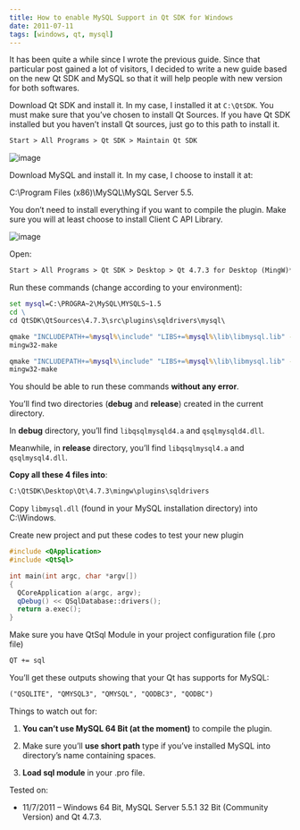 ```yaml
---
title: How to enable MySQL Support in Qt SDK for Windows
date: 2011-07-11
tags: [windows, qt, mysql]
---
```


It has been quite a while since I wrote the previous guide. Since that
particular post gained a lot of visitors, I decided to write a new guide based
on the new Qt SDK and MySQL so that it will help people with new version for
both softwares.

<!--more-->

Download Qt SDK and install it. In my case, I installed it at `C:\QtSDK`. You
must make sure that you’ve chosen to install Qt Sources. If you have Qt SDK
installed but you haven’t install Qt sources, just go to this path to install
it.

```txt
Start > All Programs > Qt SDK > Maintain Qt SDK
```

![image](/images/posts/2011-07-11/qt.png)

Download MySQL and install it. In my case, I choose to install it at:

C:\Program Files (x86)\MySQL\MySQL Server 5.5.

You don’t need to install everything if you want to compile the plugin. Make
sure you will at least choose to install Client C API Library.

![image](/images/posts/2011-07-11/mysql.png)

Open:

```txt
Start > All Programs > Qt SDK > Desktop > Qt 4.7.3 for Desktop (MingW)**
```

Run these commands (change according to your environment):

```bat
set mysql=C:\PROGRA~2\MySQL\MYSQLS~1.5
cd \
cd QtSDK\QtSources\4.7.3\src\plugins\sqldrivers\mysql\

qmake "INCLUDEPATH+=%mysql%\include" "LIBS+=%mysql%\lib\libmysql.lib" -o Makefile mysql.pro
mingw32-make

qmake "INCLUDEPATH+=%mysql%\include" "LIBS+=%mysql%\lib\libmysql.lib" -o Makefile mysql.pro "CONFIG+=release"
mingw32-make
```

You should be able to run these commands **without any error**.

You’ll find two directories (**debug** and **release**) created in the current
directory.

In **debug** directory, you’ll find `libqsqlmysqld4.a` and `qsqlmysqld4.dll`.

Meanwhile, in **release** directory, you’ll find `libqsqlmysql4.a` and
`qsqlmysql4.dll`.

**Copy all these 4 files into**:

```txt
C:\QtSDK\Desktop\Qt\4.7.3\mingw\plugins\sqldrivers
```

Copy `libmysql.dll` (found in your MySQL installation directory) into C:\Windows.

Create new project and put these codes to test your new plugin

```cpp
#include <QApplication>
#include <QtSql>

int main(int argc, char *argv[])
{
  QCoreApplication a(argc, argv);
  qDebug() << QSqlDatabase::drivers();
  return a.exec();
}
```

Make sure you have QtSql Module in your project configuration file (.pro file)

```txt
QT += sql
```

You’ll get these outputs showing that your Qt has supports for MySQL:

```txt
("QSQLITE", "QMYSQL3", "QMYSQL", "QODBC3", "QODBC")
```

Things to watch out for:

1. **You can’t use MySQL 64 Bit (at the moment)** to compile the plugin.

2. Make sure you’ll **use short path** type if you’ve installed MySQL into directory’s name containing spaces.

3. **Load sql module** in your .pro file.

Tested on:

* 11/7/2011 – Windows 64 Bit, MySQL Server 5.5.1 32 Bit (Community Version) and Qt 4.7.3.
